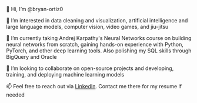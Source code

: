 👋 Hi, I’m @bryan-ortiz0

👀 I’m interested in data cleaning and visualization, artificial intelligence and large language models, computer vision, video games, and jiu-jitsu

🌱 I’m currently taking Andrej Karpathy's Neural Networks course on building neural networks from scratch, gaining hands-on experience with Python, PyTorch, and other deep learning tools. Also polishing my SQL skills through BigQuery and Oracle

💞️ I’m looking to collaborate on open-source projects and developing, training, and deploying machine learning models

📫 Feel free to reach out via [LinkedIn](https://www.linkedin.com/in/bryan-ortiz0/). Contact me there for my resume if needed

<!---
bryan-ortiz0/bryan-ortiz0 is a ✨ special ✨ repository because its `README.md` (this file) appears on your GitHub profile.
You can click the Preview link to take a look at your changes.
--->
